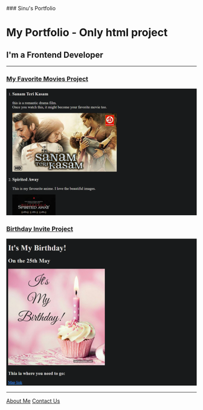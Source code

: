 <head>
    ### Sinu's Portfolio
</head>
<body>
    <h1>My Portfolio - Only html project</h1>
    <h2>I'm a Frontend Developer</h2>
    <hr>
    <h3><a href="./public/movie-ranking.html">My Favorite Movies Project</a></h3>
    <img src="./assets/images/movie-project.png" alt="Movies project screenshoot">
    <h3><a href="./public/birthday-invite.html">Birthday Invite Project</a></h3>
    <img src="./assets/images/birthday-project.png" alt="Birthday Invite Project screenshoot">
    <hr>
    <a href="./public/about.html">About Me</a>
    <a href="./public/contact.html">Contact Us</a>



</body>
</html>
